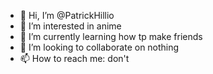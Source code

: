 - 👋 Hi, I’m @PatrickHillio
- 👀 I’m interested in anime
- 🌱 I’m currently learning how tp make friends
- 💞️ I’m looking to collaborate on nothing
- 📫 How to reach me: don't

<!---
PatrickHillio/PatrickHillio is a ✨ special ✨ repository because its `README.md` (this file) appears on your GitHub profile.
You can click the Preview link to take a look at your changes.
--->
